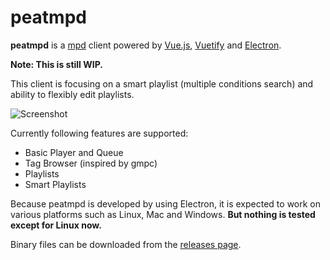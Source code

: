 # peatmpd

**peatmpd** is a [mpd](https://musicpd.org/) client powered by [Vue.js](https://vuejs.org/index.html), [Vuetify](https://vuetifyjs.com/) and [Electron](https://www.electronjs.org/).

**Note: This is still WIP.**

This client is focusing on a smart playlist (multiple conditions search) and ability to flexibly edit playlists.

![Screenshot](https://user-images.githubusercontent.com/16056246/81468941-6c7c1700-921d-11ea-8a76-e7fb52868715.png)

Currently following features are supported:
- Basic Player and Queue
- Tag Browser (inspired by gmpc)
- Playlists
- Smart Playlists

Because peatmpd is developed by using Electron, it is expected to work on various platforms such as Linux, Mac and Windows. **But nothing is tested except for Linux now.**

Binary files can be downloaded from the [releases page](https://github.com/prokosna/peatmpd/releases).